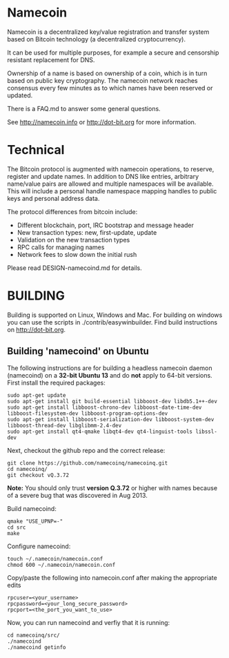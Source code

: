 Namecoin
===================

Namecoin is a decentralized key/value registration and transfer system based on Bitcoin technology (a decentralized cryptocurrency).

It can be used for multiple purposes, for example a secure and censorship resistant replacement for DNS.

Ownership of a name is based on ownership of a coin, which is in turn based on public key cryptography.  The namecoin network reaches consensus every few minutes as to which names have been reserved or updated.

There is a FAQ.md to answer some general questions.

See http://namecoin.info or http://dot-bit.org for more information.


Technical
=====================

The Bitcoin protocol is augmented with namecoin operations, to reserve, register and update names.  In addition to DNS like entries, arbitrary name/value pairs are allowed and multiple namespaces will be available.  This will include a personal handle namespace mapping handles to public keys and personal address data.

The protocol differences from bitcoin include:

* Different blockchain, port, IRC bootstrap and message header
* New transaction types: new, first-update, update
* Validation on the new transaction types
* RPC calls for managing names
* Network fees to slow down the initial rush

Please read DESIGN-namecoind.md for details.


BUILDING
======================

Building is supported on Linux, Windows and Mac. For building on windows you can use the scripts in ./contrib/easywinbuilder. Find build instructions on http://dot-bit.org.

## Building 'namecoind' on Ubuntu

The following instructions are for building a headless namecoin daemon (namecoind) on a **32-bit Ubuntu 13** and do **not** apply to 64-bit versions. First install the required packages:

```
sudo apt-get update
sudo apt-get install git build-essential libboost-dev libdb5.1++-dev
sudo apt-get install libboost-chrono-dev libboost-date-time-dev libboost-filesystem-dev libboost-program-options-dev
sudo apt-get install libboost-serialization-dev libboost-system-dev libboost-thread-dev libglibmm-2.4-dev
sudo apt-get install qt4-qmake libqt4-dev qt4-linguist-tools libssl-dev 
```
Next, checkout the github repo and the correct release: 

```
git clone https://github.com/namecoinq/namecoinq.git
cd namecoinq/
git checkout vQ.3.72
```

**Note:** You should only trust **version Q.3.72** or higher with names because of a severe bug that was discovered in Aug 2013.

Build namecoind:
```
qmake "USE_UPNP=-"
cd src
make
```
Configure namecoind:
```
touch ~/.namecoin/namecoin.conf
chmod 600 ~/.namecoin/namecoin.conf
```
Copy/paste the following into namecoin.conf after making the appropriate edits
```
rpcuser=<your_username>
rpcpassword=<your_long_secure_password>
rpcport=<the_port_you_want_to_use>
```
Now, you can run namecoind and verfiy that it is running:
```
cd namecoinq/src/
./namecoind
./namecoind getinfo 
```
